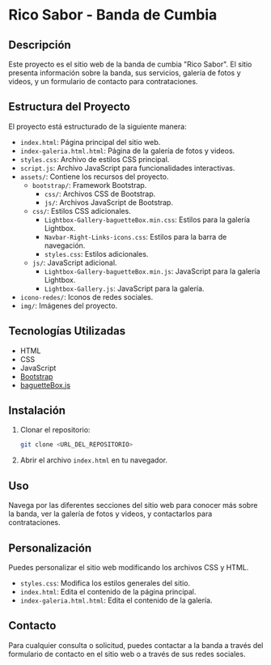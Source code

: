 # Rico Sabor - Banda de Cumbia

## Descripción

Este proyecto es el sitio web de la banda de cumbia "Rico Sabor". El sitio presenta información sobre la banda, sus servicios, galería de fotos y videos, y un formulario de contacto para contrataciones.

## Estructura del Proyecto

El proyecto está estructurado de la siguiente manera:

-   `index.html`: Página principal del sitio web.
-   `index-galeria.html.html`: Página de la galería de fotos y videos.
-   `styles.css`: Archivo de estilos CSS principal.
-   `script.js`: Archivo JavaScript para funcionalidades interactivas.
-   `assets/`: Contiene los recursos del proyecto.
    -   `bootstrap/`: Framework Bootstrap.
        -   `css/`: Archivos CSS de Bootstrap.
        -   `js/`: Archivos JavaScript de Bootstrap.
    -   `css/`: Estilos CSS adicionales.
        -   `Lightbox-Gallery-baguetteBox.min.css`: Estilos para la galería Lightbox.
        -   `Navbar-Right-Links-icons.css`: Estilos para la barra de navegación.
        -   `styles.css`: Estilos adicionales.
    -   `js/`: JavaScript adicional.
        -   `Lightbox-Gallery-baguetteBox.min.js`: JavaScript para la galería Lightbox.
        -   `Lightbox-Gallery.js`: JavaScript para la galería.
-   `icono-redes/`: Iconos de redes sociales.
-   `img/`: Imágenes del proyecto.

## Tecnologías Utilizadas

-   HTML
-   CSS
-   JavaScript
-   [Bootstrap](https://getbootstrap.com/)
-   [baguetteBox.js](https://github.com/feimosi/baguetteBox.js)

## Instalación

1.  Clonar el repositorio:

    ```bash
    git clone <URL_DEL_REPOSITORIO>
    ```

2.  Abrir el archivo `index.html` en tu navegador.

## Uso

Navega por las diferentes secciones del sitio web para conocer más sobre la banda, ver la galería de fotos y videos, y contactarlos para contrataciones.

## Personalización

Puedes personalizar el sitio web modificando los archivos CSS y HTML.

-   `styles.css`: Modifica los estilos generales del sitio.
-   `index.html`: Edita el contenido de la página principal.
-   `index-galeria.html.html`: Edita el contenido de la galería.

## Contacto

Para cualquier consulta o solicitud, puedes contactar a la banda a través del formulario de contacto en el sitio web o a través de sus redes sociales.